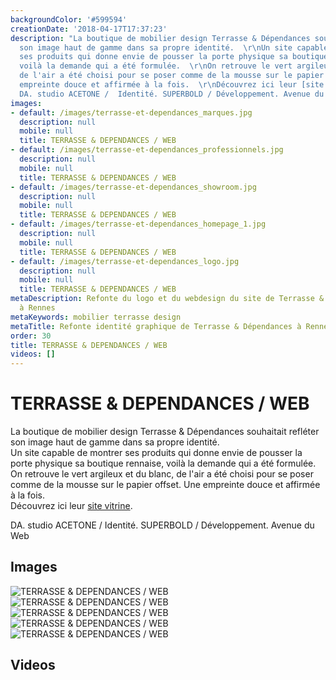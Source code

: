 ```yaml
---
backgroundColor: '#599594'
creationDate: '2018-04-17T17:37:23'
description: "La boutique de mobilier design Terrasse & Dépendances souhaitait refléter
  son image haut de gamme dans sa propre identité.  \r\nUn site capable de montrer
  ses produits qui donne envie de pousser la porte physique sa boutique rennaise,
  voilà la demande qui a été formulée.  \r\nOn retrouve le vert argileux et du blanc,
  de l'air a été choisi pour se poser comme de la mousse sur le papier offset. Une
  empreinte douce et affirmée à la fois.  \r\nDécouvrez ici leur [site vitrine](http://www.terrasse-dependances.com/).\r\n\r\n
  DA. studio ACETONE /  Identité. SUPERBOLD / Développement. Avenue du Web"
images:
- default: /images/terrasse-et-dependances_marques.jpg
  description: null
  mobile: null
  title: TERRASSE & DEPENDANCES / WEB
- default: /images/terrasse-et-dependances_professionnels.jpg
  description: null
  mobile: null
  title: TERRASSE & DEPENDANCES / WEB
- default: /images/terrasse-et-dependances_showroom.jpg
  description: null
  mobile: null
  title: TERRASSE & DEPENDANCES / WEB
- default: /images/terrasse-et-dependances_homepage_1.jpg
  description: null
  mobile: null
  title: TERRASSE & DEPENDANCES / WEB
- default: /images/terrasse-et-dependances_logo.jpg
  description: null
  mobile: null
  title: TERRASSE & DEPENDANCES / WEB
metaDescription: Refonte du logo et du webdesign du site de Terrasse & Dépendances
  à Rennes
metaKeywords: mobilier terrasse design
metaTitle: Refonte identité graphique de Terrasse & Dépendances à Rennes
order: 30
title: TERRASSE & DEPENDANCES / WEB
videos: []
---
```


# TERRASSE & DEPENDANCES / WEB

La boutique de mobilier design Terrasse & Dépendances souhaitait refléter son image haut de gamme dans sa propre identité.  
Un site capable de montrer ses produits qui donne envie de pousser la porte physique sa boutique rennaise, voilà la demande qui a été formulée.  
On retrouve le vert argileux et du blanc, de l'air a été choisi pour se poser comme de la mousse sur le papier offset. Une empreinte douce et affirmée à la fois.  
Découvrez ici leur [site vitrine](http://www.terrasse-dependances.com/).

 DA. studio ACETONE /  Identité. SUPERBOLD / Développement. Avenue du Web

## Images

![TERRASSE & DEPENDANCES / WEB](/images/terrasse-et-dependances_marques.jpg)
![TERRASSE & DEPENDANCES / WEB](/images/terrasse-et-dependances_professionnels.jpg)
![TERRASSE & DEPENDANCES / WEB](/images/terrasse-et-dependances_showroom.jpg)
![TERRASSE & DEPENDANCES / WEB](/images/terrasse-et-dependances_homepage_1.jpg)
![TERRASSE & DEPENDANCES / WEB](/images/terrasse-et-dependances_logo.jpg)

## Videos